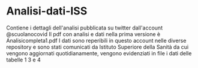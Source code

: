# Analisi-dati-ISS
Contiene i dettagli dell'analisi pubblicata su twitter dall'account @scuolanocovid
Il pdf con analisi e dati nella prima versione è Analisicompleta1.pdf
I dati sono reperibili in questo account nelle diverse repository e sono stati comunicati da Istituto Superiore della Sanità
da cui vengono aggiornati quotidianamente, vengono evidenziati in file i dati delle tabelle 1 3 e 4
